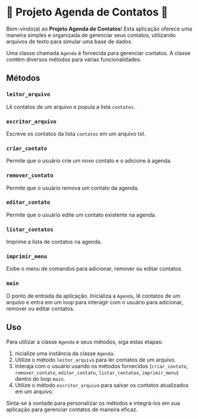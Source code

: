 # 📅 Projeto Agenda de Contatos 📇

Bem-vindo(a) ao **Projeto Agenda de Contatos**! Esta aplicação oferece uma maneira simples e organizada de gerenciar seus contatos, utilizando arquivos de texto para simular uma base de dados.

Uma classe chamada `Agenda` é fornecida para gerenciar contatos. A classe contém diversos métodos para várias funcionalidades.

## Métodos

### `leitor_arquivo`

Lê contatos de um arquivo e popula a lista `contatos`.

### `escritor_arquivo`

Escreve os contatos da lista `contatos` em um arquivo txt.

### `criar_contato`

Permite que o usuário crie um novo contato e o adicione à agenda.

### `remover_contato`

Permite que o usuário remova um contato da agenda.

### `editar_contato`

Permite que o usuário edite um contato existente na agenda.

### `listar_contatos`

Imprime a lista de contatos na agenda.

### `imprimir_menu`

Exibe o menu de comandos para adicionar, remover ou editar contatos.

### `main`

O ponto de entrada da aplicação. Inicializa a `Agenda`, lê contatos de um arquivo e entra em um loop para interagir com o usuário para adicionar, remover ou editar contatos.

## Uso

Para utilizar a classe `Agenda` e seus métodos, siga estas etapas:

1. nicialize uma instância da classe `Agenda`.
2. Utilize o método `leitor_arquivo` para ler contatos de um arquivo.
3. Interaja com o usuário usando os métodos fornecidos (`criar_contato`, `remover_contato`, `editar_contato`, `listar_contatos`, `imprimir_menu`) dentro do loop `main`.
4. Utilize o método `escritor_arquivo` para salvar os contatos atualizados em um arquivo.

Sinta-se à vontade para personalizar os métodos e integrá-los em sua aplicação para gerenciar contatos de maneira eficaz.
